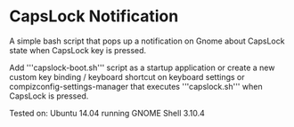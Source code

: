 # CapsLock Notification

A simple bash script that pops up a notification on Gnome about CapsLock state when CapsLock key is pressed.

Add '''capslock-boot.sh''' script as a startup application or create a new custom key binding / keyboard shortcut on keyboard settings or compizconfig-settings-manager that executes '''capslock.sh''' when CapsLock is pressed.

Tested on: Ubuntu 14.04 running GNOME Shell 3.10.4

